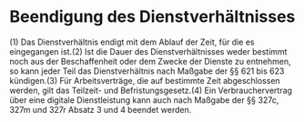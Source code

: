 # Beendigung des Dienstverhältnisses

(1) Das Dienstverhältnis endigt mit dem Ablauf der Zeit, für die es eingegangen ist.(2) Ist die Dauer des Dienstverhältnisses weder bestimmt noch aus der Beschaffenheit oder dem Zwecke der Dienste zu entnehmen, so kann jeder Teil das Dienstverhältnis nach Maßgabe der §§ 621 bis 623 kündigen.(3) Für Arbeitsverträge, die auf bestimmte Zeit abgeschlossen werden, gilt das Teilzeit- und Befristungsgesetz.(4) Ein Verbrauchervertrag über eine digitale Dienstleistung kann auch nach Maßgabe der §§ 327c, 327m und 327r Absatz 3 und 4 beendet werden. 

